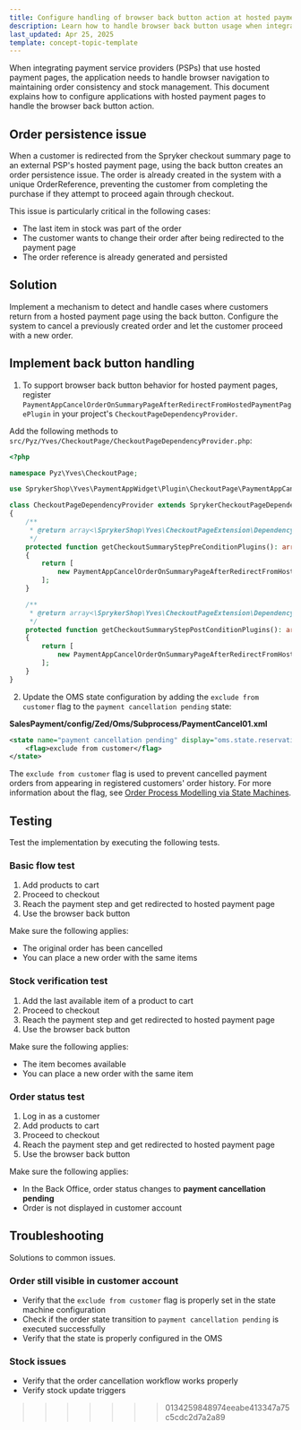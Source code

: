 ```yaml
---
title: Configure handling of browser back button action at hosted payment page
description: Learn how to handle browser back button usage when integrating hosted payment pages
last_updated: Apr 25, 2025
template: concept-topic-template
---
```


When integrating payment service providers (PSPs) that use hosted payment pages, the application needs to handle browser navigation to maintaining order consistency and stock management. This document explains how to configure applications with hosted payment pages to handle the browser back button action.

## Order persistence issue

When a customer is redirected from the Spryker checkout summary page to an external PSP's hosted payment page, using the back button creates an order persistence issue. The order is already created in the system with a unique OrderReference, preventing the customer from completing the purchase if they attempt to proceed again through checkout.

This issue is particularly critical in the following cases:
* The last item in stock was part of the order
* The customer wants to change their order after being redirected to the payment page
* The order reference is already generated and persisted

## Solution

Implement a mechanism to detect and handle cases where customers return from a hosted payment page using the back button. Сonfigure the system to cancel a previously created order and let the customer proceed with a new order.

## Implement back button handling

1. To support browser back button behavior for hosted payment pages, register `PaymentAppCancelOrderOnSummaryPageAfterRedirectFromHostedPaymentPagePlugin` in your project's `CheckoutPageDependencyProvider`.

Add the following methods to `src/Pyz/Yves/CheckoutPage/CheckoutPageDependencyProvider.php`:

```php
<?php

namespace Pyz\Yves\CheckoutPage;

use SprykerShop\Yves\PaymentAppWidget\Plugin\CheckoutPage\PaymentAppCancelOrderOnSummaryPageAfterRedirectFromHostedPaymentPagePlugin;

class CheckoutPageDependencyProvider extends SprykerCheckoutPageDependencyProvider
{
    /**
     * @return array<\SprykerShop\Yves\CheckoutPageExtension\Dependency\Plugin\CheckoutStepPreConditionPluginInterface>
     */
    protected function getCheckoutSummaryStepPreConditionPlugins(): array
    {
        return [
            new PaymentAppCancelOrderOnSummaryPageAfterRedirectFromHostedPaymentPagePlugin(),
        ];
    }

    /**
     * @return array<\SprykerShop\Yves\CheckoutPageExtension\Dependency\Plugin\CheckoutStepPostConditionPluginInterface>
     */
    protected function getCheckoutSummaryStepPostConditionPlugins(): array
    {
        return [
            new PaymentAppCancelOrderOnSummaryPageAfterRedirectFromHostedPaymentPagePlugin(),
        ];
    }
}
```

2. Update the OMS state configuration by adding the `exclude from customer` flag to the `payment cancellation pending` state:


**SalesPayment/config/Zed/Oms/Subprocess/PaymentCancel01.xml**
```xml
<state name="payment cancellation pending" display="oms.state.reservation-cancellation-pending">
    <flag>exclude from customer</flag>
</state>
```

The `exclude from customer` flag is used to prevent cancelled payment orders from appearing in registered customers' order history. For more information about the flag, see [Order Process Modelling via State Machines](https://docs.spryker.com/docs/pbc/all/order-management-system/202410.0/base-shop/datapayload-conversion/state-machine/order-process-modelling-via-state-machines.html#state-machine-module).

## Testing

Test the implementation by executing the following tests.

### Basic flow test
1. Add products to cart  
2. Proceed to checkout  
3. Reach the payment step and get redirected to hosted payment page  
4. Use the browser back button  

Make sure the following applies:
* The original order has been cancelled  
* You can place a new order with the same items

### Stock verification test

1. Add the last available item of a product to cart  
2. Proceed to checkout  
3. Reach the payment step and get redirected to hosted payment page  
4. Use the browser back button  

Make sure the following applies:
* The item becomes available
* You can place a new order with the same item

### Order status test

1. Log in as a customer  
2. Add products to cart  
3. Proceed to checkout  
4. Reach the payment step and get redirected to hosted payment page  
5. Use the browser back button  

Make sure the following applies:
* In the Back Office, order status changes to **payment cancellation pending**
* Order is not displayed in customer account

## Troubleshooting

Solutions to common issues.


### Order still visible in customer account

- Verify that the `exclude from customer` flag is properly set in the state machine configuration  
- Check if the order state transition to `payment cancellation pending` is executed successfully
- Verify that the state is properly configured in the OMS  

### Stock issues
  
- Verify that the order cancellation workflow works properly
- Verify stock update triggers









































>>>>>>> 0134259848974eeabe413347a75c5cdc2d7a2a89
